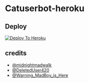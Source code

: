 # Catuserbot-heroku

## Deploy
[![Deploy To Heroku](https://www.herokucdn.com/deploy/button.svg)](https://dashboard.heroku.com/new?button-url=https%3A%2F%2Fgithub.com%2Fmadboy482%2FOmki&template=https%3A%2F%2Fgithub.com%2Fmadboy482%2FOmki)

## credits
   - [@midnightmadwalk](https://telegram.me/midnightmadwalk)
   - [@DeletedUser420](https://telegram.me/DeletedUser420)
   - [@Warning_MadBoy_is_Here](https://telegram.me/Warning_MadBoy_is_Here)
